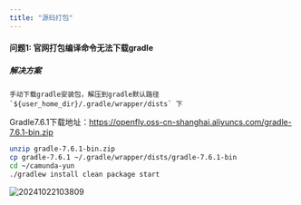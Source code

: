 ```yaml
---
title: "源码打包"
---
```


#### 问题1: 官网打包编译命令无法下载gradle

##### 解决方案

```wikitext
手动下载gradle安装包，解压到gradle默认路径 `${user_home_dir}/.gradle/wrapper/dists` 下
```

Gradle7.6.1下载地址：https://openfly.oss-cn-shanghai.aliyuncs.com/gradle-7.6.1-bin.zip

```bash
unzip gradle-7.6.1-bin.zip
cp gradle-7.6.1 ~/.gradle/wrapper/dists/gradle-7.6.1-bin
cd ~/camunda-yun
./gradlew install clean package start
```

![20241022103809](https://img.isxcode.com/picgo/20241022103809.png)
